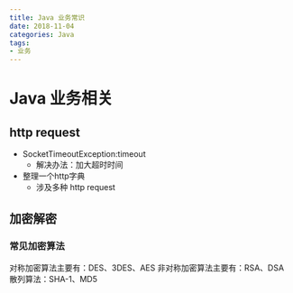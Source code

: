 ```yaml
---
title: Java 业务常识
date: 2018-11-04
categories: Java
tags:
- 业务
---
```


# Java 业务相关

## http request
- SocketTimeoutException:timeout
  - 解决办法：加大超时时间
- 整理一个http字典
  - 涉及多种 http request

## 加密解密

### 常见加密算法
对称加密算法主要有：DES、3DES、AES
非对称加密算法主要有：RSA、DSA
散列算法：SHA-1、MD5

